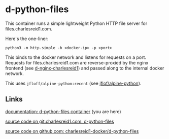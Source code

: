 # d-python-files

This container runs a simple lightweight Python 
HTTP file server for files.charlesreid1.com.

Here's the one-liner:

```
python3 -m http.simple -b <docker-ip> -p <port>
```

This binds to the docker network and listens for requests on a port.
Requests for files.charlesreid1.com are reverse-proxied by the nginx 
frontend (see [d-nginx-charlesreid1](https://git.charlesreid1.com/docker/d-nginx-charlesreid1))
and passed along to the internal docker network.

This uses `jfloff/alpine-python:recent` 
(see [jflof/alpine-python](https://github.com/jfloff/alpine-python)).

## Links 

[documentation: d-python-files container](https://pages.charlesreid1.com/d-python-files/) (you are here)

[source code on git.charlesreid1.com: d-python-files](https://git.charlesreid1.com/docker/d-python-files)

[source code on github.com: charlesreid1-docker/d-python-files](https://github.com/charlesreid1-docker/d-python-files)


